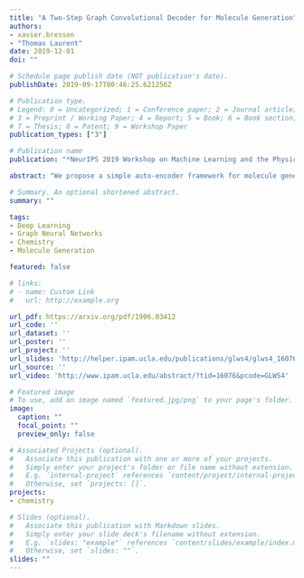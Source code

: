 ```yaml
---
title: "A Two-Step Graph Convolutional Decoder for Molecule Generation"
authors:
- xavier.bresson
- "Thomas Laurent"
date: 2019-12-01
doi: ""

# Schedule page publish date (NOT publication's date).
publishDate: 2019-09-17T00:46:25.621256Z

# Publication type.
# Legend: 0 = Uncategorized; 1 = Conference paper; 2 = Journal article;
# 3 = Preprint / Working Paper; 4 = Report; 5 = Book; 6 = Book section;
# 7 = Thesis; 8 = Patent; 9 = Workshop Paper
publication_types: ["3"]

# Publication name
publication: "*NeurIPS 2019 Workshop on Machine Learning and the Physical Sciences*"

abstract: "We propose a simple auto-encoder framework for molecule generation. The molecular graph is first encoded into a continuous latent representation , which is then decoded back to a molecule. The encoding process is easy, but the decoding process remains challenging. In this work, we introduce a simple two-step decoding process. In a first step, a fully connected neural network uses the latent vector  to produce a molecular formula, for example CO (one carbon and two oxygen atoms). In a second step, a graph convolutional neural network uses the same latent vector  to place bounds between the atoms that were produced in the first step (for example a double bound will be placed between the carbon and each of the oxygens). This two-step process, in which a bag of atoms is first generated, and then assembled, provides a simple framework that allows us to develop an efficient molecule auto-encoder. Numerical experiments on basic tasks such as novelty, uniqueness, validity and optimized chemical property for the 250k ZINC molecules demonstrate the performances of the proposed system. Particularly, we achieve the highest reconstruction rate of 90.5%, improving the previous rate of 76.7%. We also report the best property improvement results when optimization is constrained by the molecular distance between the original and generated molecules."

# Summary. An optional shortened abstract.
summary: ""

tags:
- Deep Learning
- Graph Neural Networks
- Chemistry
- Molecule Generation

featured: false

# links:
# - name: Custom Link
#   url: http://example.org

url_pdf: https://arxiv.org/pdf/1906.03412
url_code: ''
url_dataset: ''
url_poster: ''
url_project: ''
url_slides: 'http://helper.ipam.ucla.edu/publications/glws4/glws4_16076.pdf'
url_source: ''
url_video: 'http://www.ipam.ucla.edu/abstract/?tid=16076&pcode=GLWS4'

# Featured image
# To use, add an image named `featured.jpg/png` to your page's folder. 
image:
  caption: ""
  focal_point: ""
  preview_only: false

# Associated Projects (optional).
#   Associate this publication with one or more of your projects.
#   Simply enter your project's folder or file name without extension.
#   E.g. `internal-project` references `content/project/internal-project/index.md`.
#   Otherwise, set `projects: []`.
projects:
- chemistry

# Slides (optional).
#   Associate this publication with Markdown slides.
#   Simply enter your slide deck's filename without extension.
#   E.g. `slides: "example"` references `content/slides/example/index.md`.
#   Otherwise, set `slides: ""`.
slides: ""
---
```


